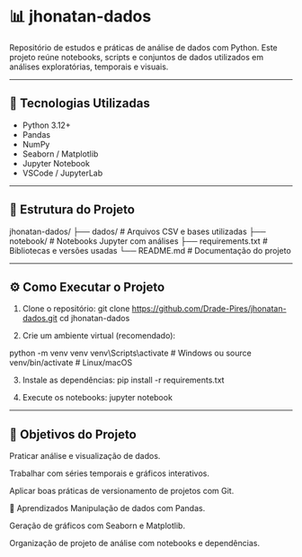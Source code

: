 # 📊 jhonatan-dados

Repositório de estudos e práticas de análise de dados com Python. Este projeto reúne notebooks, scripts e conjuntos de dados utilizados em análises exploratórias, temporais e visuais.

---

## 🚀 Tecnologias Utilizadas

- Python 3.12+
- Pandas
- NumPy
- Seaborn / Matplotlib
- Jupyter Notebook
- VSCode / JupyterLab

---

## 📁 Estrutura do Projeto

jhonatan-dados/
├── dados/ # Arquivos CSV e bases utilizadas
├── notebook/ # Notebooks Jupyter com análises
├── requirements.txt # Bibliotecas e versões usadas
└── README.md # Documentação do projeto

---

## ⚙️ Como Executar o Projeto

1. Clone o repositório:
git clone https://github.com/Drade-Pires/jhonatan-dados.git
cd jhonatan-dados

2. Crie um ambiente virtual (recomendado):

python -m venv venv
venv\Scripts\activate  # Windows
ou
source venv/bin/activate  # Linux/macOS

3. Instale as dependências:
pip install -r requirements.txt

4. Execute os notebooks:
jupyter notebook

---

## 📌 Objetivos do Projeto
Praticar análise e visualização de dados.

Trabalhar com séries temporais e gráficos interativos.

Aplicar boas práticas de versionamento de projetos com Git.

🧠 Aprendizados
Manipulação de dados com Pandas.

Geração de gráficos com Seaborn e Matplotlib.

Organização de projeto de análise com notebooks e dependências.
